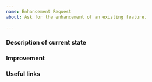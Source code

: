 ```yaml
---
name: Enhancement Request
about: Ask for the enhancement of an existing feature.

---
```


### Description of current state
<!-- Please describe the current state and why it is important to enhance. -->

### Improvement
<!-- Please describe the enhancement. -->

### Useful links
<!-- Please include links to any documentation that you think is useful. -->

<!-- Thanks for contributing! -->


